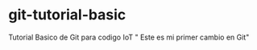 # git-tutorial-basic
 Tutorial Basico de Git para codigo IoT
" Este es mi primer cambio en Git"
	
	
	
